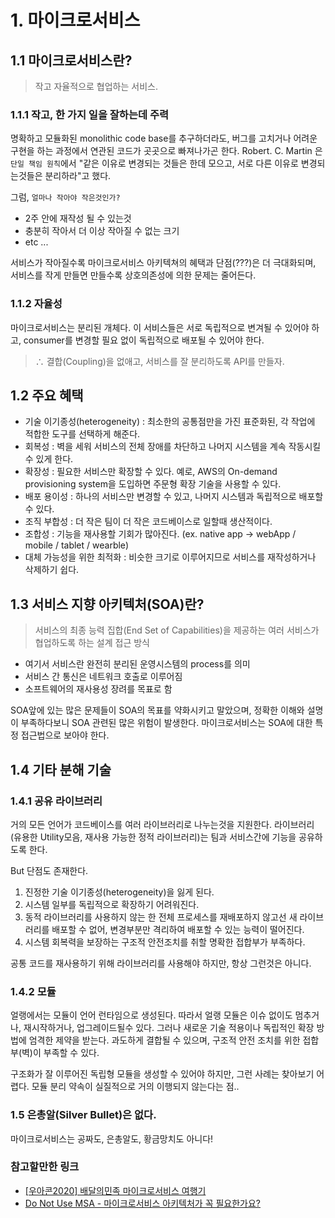 # 1. 마이크로서비스 

## 1.1 마이크로서비스란?

> 작고 자율적으로 협업하는 서비스.

### 1.1.1 작고, 한 가지 일을 잘하는데 주력

명확하고 모듈화된 monolithic code base를 추구하더라도, 버그를 고치거나 어려운 구현을 하는 과정에서 연관된 코드가 곳곳으로 빠져나가곤 한다. Robert. C. Martin 은 `단일 책임 원칙`에서 "같은 이유로 변경되는 것들은 한데 모으고, 서로 다른 이유로 변경되는것들은 분리하라"고 했다.

그럼, `얼마나 작아야 작은것인가?`
- 2주 안에 재작성 될 수 있는것
- 충분히 작아서 더 이상 작아질 수 없는 크기
- etc ...

서비스가 작아질수록 마이크로서비스 아키텍쳐의 혜택과 단점(???)은 더 극대화되며, 서비스를 작게 만들면 만들수록 상호의존성에 의한 문제는 줄어든다.

### 1.1.2 자율성

마이크로서비스는 분리된 개체다. 이 서비스들은 서로 독립적으로 변겨될 수 있어야 하고, consumer를 변경할 필요 없이 독립적으로 배포될 수 있어야 한다.

> ∴ 결합(Coupling)을 없애고, 서비스를 잘 분리하도록 API를 만들자.


## 1.2 주요 혜택

- 기술 이기종성(heterogeneity) : 최소한의 공통점만을 가진 표준화된, 각 작업에 적합한 도구를 선택하게 해준다.
- 회복성 : 벽을 세워 서비스의 전체 장애를 차단하고 나머지 시스템을 계속 작동시킬 수 있게 한다. 
- 확장성 : 필요한 서비스만 확장할 수 있다. 예로, AWS의 On-demand provisioning system을 도입하면 주문형 확장 기술을 사용할 수 있다.
- 배포 용이성 : 하나의 서비스만 변경할 수 있고, 나머지 시스템과 독립적으로 배포할 수 있다. 
- 조직 부합성 : 더 작은 팀이 더 작은 코드베이스로 일할때 생산적이다. 
- 조합성 : 기능을 재사용할 기회가 많아진다. (ex. native app -> webApp / mobile / tablet / wearble)
- 대체 가능성을 위한 최적화 : 비슷한 크기로 이루어지므로 서비스를 재작성하거나 삭제하기 쉽다. 


## 1.3 서비스 지향 아키텍처(SOA)란?

> 서비스의 최종 능력 집합(End Set of Capabilities)을 제공하는 여러 서비스가 협업하도록 하는 설계 접근 방식

- 여기서 서비스란 완전히 분리된 운영시스템의 process를 의미
- 서비스 간 통신은 네트워크 호출로 이루어짐
- 소프트웨어의 재사용성 장려를 목표로 함

SOA앞에 있는 많은 문제들이 SOA의 목표를 약화시키고 말았으며, 정확한 이해와 설명이 부족하다보니 SOA 관련된 많은 위험이 발생한다. 마이크로서비스는 SOA에 대한 특정 접근법으로 보아야 한다.

## 1.4 기타 분해 기술

### 1.4.1 공유 라이브러리
거의 모든 언어가 코드베이스를 여러 라이브러리로 나누는것을 지원한다. 라이브러리(유용한 Utility모음, 재사용 가능한 정적 라이브러리)는 팀과 서비스간에 기능을 공유하도록 한다.

But 단점도 존재한다.

1. 진정한 기술 이기종성(heterogeneity)을 잃게 된다.
2. 시스템 일부를 독립적으로 확장하기 어려워진다.
3. 동적 라이브러리를 사용하지 않는 한 전체 프로세스를 재배포하지 않고선 새 라이브러리를 배포할 수 없어, 변경부분만 격리하여 배포할 수 있는 능력이 떨어진다.
4. 시스템 회복력을 보장하는 구조적 안전조치를 취할 명확한 접합부가 부족하다. 

공통 코드를 재사용하기 위해 라이브러리를 사용해야 하지만, 항상 그런것은 아니다.

### 1.4.2 모듈

얼랭에서는 모듈이 언어 런타임으로 생성된다. 따라서 얼랭 모듈은 이슈 없이도 멈추거나, 재시작하거나, 업그레이드될수 있다. 그러나 새로운 기술 적용이나 독립적인 확장 방법에 엄격한 제약을 받는다. 과도하게 결합될 수 있으며, 구조적 안전 조치를 위한 접합부(벽)이 부족할 수 있다. 

구조화가 잘 이루어진 독립형 모듈을 생성할 수 있어야 하지만, 그런 사례는 찾아보기 어렵다. 모듈 분리 약속이 실질적으로 거의 이행되지 않는다는 점.. 

### 1.5 은총알(Silver Bullet)은 없다.

마이크로서비스는 공짜도, 은총알도, 황금망치도 아니다! 


### 참고할만한 링크
- [[우아콘2020] 배달의민족 마이크로서비스 여행기](https://www.youtube.com/watch?v=BnS6343GTkY)
- [Do Not Use MSA - 마이크로서비스 아키텍처가 꼭 필요한가요?](https://www.samsungsds.com/kr/insights/msa.html)
